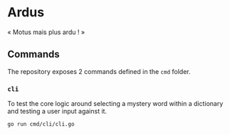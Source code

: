 # Ardus

« Motus mais plus ardu ! »

## Commands

The repository exposes 2 commands defined in the `cmd` folder.

### `cli`

To test the core logic around selecting a mystery word within a dictionary and testing a user input against it.

```bash
go run cmd/cli/cli.go
```
